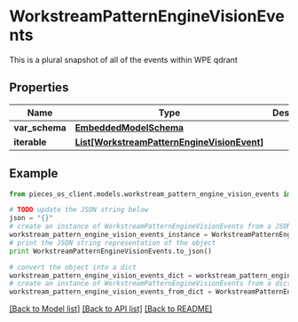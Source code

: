 # WorkstreamPatternEngineVisionEvents

This is a plural snapshot of all of the events within WPE qdrant

## Properties
Name | Type | Description | Notes
------------ | ------------- | ------------- | -------------
**var_schema** | [**EmbeddedModelSchema**](EmbeddedModelSchema.md) |  | [optional] 
**iterable** | [**List[WorkstreamPatternEngineVisionEvent]**](WorkstreamPatternEngineVisionEvent.md) |  | 

## Example

```python
from pieces_os_client.models.workstream_pattern_engine_vision_events import WorkstreamPatternEngineVisionEvents

# TODO update the JSON string below
json = "{}"
# create an instance of WorkstreamPatternEngineVisionEvents from a JSON string
workstream_pattern_engine_vision_events_instance = WorkstreamPatternEngineVisionEvents.from_json(json)
# print the JSON string representation of the object
print WorkstreamPatternEngineVisionEvents.to_json()

# convert the object into a dict
workstream_pattern_engine_vision_events_dict = workstream_pattern_engine_vision_events_instance.to_dict()
# create an instance of WorkstreamPatternEngineVisionEvents from a dict
workstream_pattern_engine_vision_events_from_dict = WorkstreamPatternEngineVisionEvents.from_dict(workstream_pattern_engine_vision_events_dict)
```
[[Back to Model list]](../README.md#documentation-for-models) [[Back to API list]](../README.md#documentation-for-api-endpoints) [[Back to README]](../README.md)


